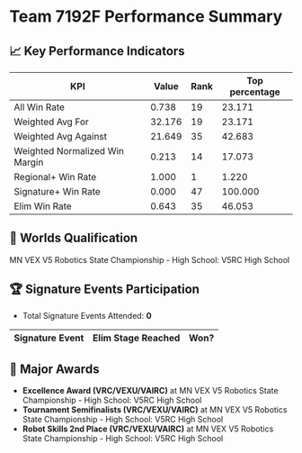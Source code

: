 # Team 7192F Performance Summary

## 📈 Key Performance Indicators
| KPI | Value | Rank | Top percentage |
| --- | ----- | ---- | ----- |
| All Win Rate | 0.738 | 19 | 23.171 |
| Weighted Avg For | 32.176 | 19 | 23.171 |
| Weighted Avg Against | 21.649 | 35 | 42.683 |
| Weighted Normalized Win Margin | 0.213 | 14 | 17.073 |
| Regional+ Win Rate | 1.000 | 1 | 1.220 |
| Signature+ Win Rate | 0.000 | 47 | 100.000 |
| Elim Win Rate | 0.643 | 35 | 46.053 |


## 🎯 Worlds Qualification
MN VEX V5 Robotics State Championship - High School: V5RC High School

## 🏆 Signature Events Participation
- Total Signature Events Attended: **0**

| Signature Event | Elim Stage Reached | Won? |
|:----------------|:-------------------|:----|


## 🥇 Major Awards
- **Excellence Award (VRC/VEXU/VAIRC)** at MN VEX V5 Robotics State Championship - High School: V5RC High School
- **Tournament Semifinalists (VRC/VEXU/VAIRC)** at MN VEX V5 Robotics State Championship - High School: V5RC High School
- **Robot Skills 2nd Place (VRC/VEXU/VAIRC)** at MN VEX V5 Robotics State Championship - High School: V5RC High School

